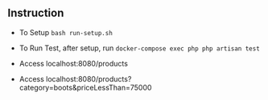 ## Instruction

- To Setup ```bash run-setup.sh```
- To Run Test, after setup, run ```docker-compose exec php php artisan test```

- Access localhost:8080/products
- Access localhost:8080/products?category=boots&priceLessThan=75000




